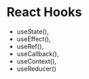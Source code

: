 # React Hooks

+ useState(), 
+ useEffect(), 
+ useRef(), 
+ useCallback(), 
+ useContext(), 
+ useReducer()
